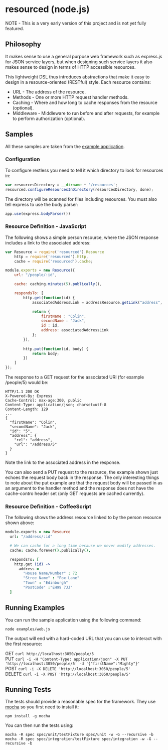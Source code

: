 # resourced (node.js)
NOTE - This is a very early version of this project and is not yet fully featured.
## Philosophy
It makes sense to use a general purpose web framework such as express.js for JSON service layers, but when designing such service layers it also makes sense to design in terms of HTTP accessible resources. 

This lightweight DSL thus introduces abstractions that make it easy to design in a resource-oriented (RESTful) style. Each resource contains:
* URL - The address of the resource.
* Methods - One or more HTTP request handler methods.
* Caching - Where and how long to cache responses from the resource (optional).
* Middleware - Middleware to run before and after requests, for example to perform authorization (optional).

## Samples
All these samples are taken from the [example application](#example).

### Configuration
To configure restless you need to tell it which directory to look for resources in:

```js
var resourcesDirectory = __dirname + '/resources';
resourced.configureResourcesInDirectory(resourcesDirectory, done);
```
The directory will be scanned for files including resources. You must also tell express to use the body parser:
```js
app.use(express.bodyParser())
```

### Resource Definition - JavaScript
The following shows a simple person resource, where the JSON response includes a link to the associated address:
```js
var Resource = require('resourced').Resource
    http = require('resourced').http,
    cache = require('resourced').cache;

module.exports = new Resource({
    url: "/people/:id",

    cache: caching.minutes(5).publically(),

    respondsTo: [
        http.get(function(id) {
            associatedAddressLink = addressResource.getLink("address", { id: "5"});

            return {
                firstName : "Colin",
                secondName : "Jack",
                id : id,
                address: associatedAddressLink
            };
        }),
        
        http.put(function(id, body) {
            return body;
        })
    ]
});
```
The response to a GET request for the associated URI (for example /people/5) would be:

    HTTP/1.1 200 OK
    X-Powered-By: Express
    Cache-Control: max-age:300, public
    Content-Type: application/json; charset=utf-8
    Content-Length: 129
    ...
    {
      "firstName": "Colin",
      "secondName": "Jack",
      "id": "5",
      "address": {
        "rel": "address",
        "url": "/address/5"
      }
    }
Note the link to the associated address in the response. 

You can also send a PUT request to the resource, the example shown just echoes the request body back in the response. The only interesting things to note about the put example are that the request body will be passed in as an argument to the handler method and the response does not have the cache-contro header set (only GET requests are cached currently).

### Resource Definition - CoffeeScript
The following shows the address resource linked to by the person resource shown above:
```coffeescript
module.exports = new Resource
  url: "/address/:id"

  # We can cache for a long time because we never modify addresses.
  cache: cache.forever().publically(),

  respondsTo: [
    http.get (id) ->
      address =
        "House Name/Number" : 72
        "Stree Name" : "Fox Lane"
        "Town" : "Edinburgh"
        "PostCode" :"EH99 7JJ"
  ]
```
## <a name="example"/>Running Examples
You can run the sample application using the following command:

    node examples/web.js
    
The output will end with a hard-coded URL that you can use to interact with the first resource:

GET ```curl http://localhost:3050/people/5```<br/>
PUT ```curl -i -H "Content-Type: application/json" -X PUT 'http://localhost:3050/people/5' -d '{"firstName":"Mighty"}'```<br/>
POST ```curl -i -X DELETE 'http://localhost:3050/people/5'```<br/>
DELETE ```curl -i -X POST 'http://localhost:3050/people/5'```

## Running Tests
The tests should provide a reasonable spec for the framework. They use [mocha](http://visionmedia.github.com/mocha/) so you first need to install it:

    npm install -g mocha

You can then run the tests using:

    mocha -R spec spec/unit/testFixture spec/unit -w -G --recursive -b
    mocha -R spec spec/integration/testFixture spec/integration -w -G --recursive -b